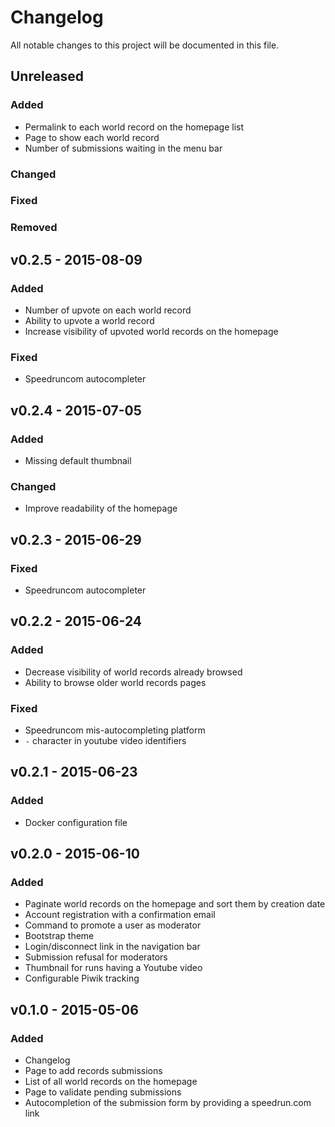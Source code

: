 # Changelog
All notable changes to this project will be documented in this file.

## Unreleased
### Added
- Permalink to each world record on the homepage list
- Page to show each world record
- Number of submissions waiting in the menu bar

### Changed

### Fixed

### Removed

## v0.2.5 - 2015-08-09
### Added
- Number of upvote on each world record
- Ability to upvote a world record
- Increase visibility of upvoted world records on the homepage

### Fixed
- Speedruncom autocompleter

## v0.2.4 - 2015-07-05
### Added
- Missing default thumbnail

### Changed
- Improve readability of the homepage

## v0.2.3 - 2015-06-29
### Fixed
- Speedruncom autocompleter

## v0.2.2 - 2015-06-24
### Added
- Decrease visibility of world records already browsed
- Ability to browse older world records pages

### Fixed
- Speedruncom mis-autocompleting platform
- `-` character in youtube video identifiers

## v0.2.1 - 2015-06-23
### Added
- Docker configuration file

## v0.2.0 - 2015-06-10
### Added
- Paginate world records on the homepage and sort them by creation date
- Account registration with a confirmation email
- Command to promote a user as moderator
- Bootstrap theme
- Login/disconnect link in the navigation bar
- Submission refusal for moderators
- Thumbnail for runs having a Youtube video
- Configurable Piwik tracking

## v0.1.0 - 2015-05-06
### Added
- Changelog
- Page to add records submissions
- List of all world records on the homepage
- Page to validate pending submissions
- Autocompletion of the submission form by providing a speedrun.com link
